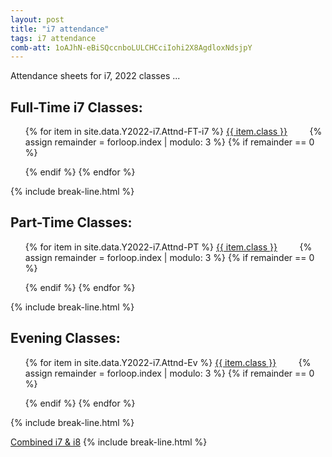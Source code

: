 ```yaml
---
layout: post
title: "i7 attendance"
tags: i7 attendance
comb-att: 1oAJhN-eBiSQccnboLULCHCciIohi2X8AgdloxNdsjpY
---
```


Attendance sheets for i7, 2022 classes ...

<div class="wrap">
  <h2>Full-Time i7 Classes:</h2>
  <ul style="list-style: none;">
    {% for item in site.data.Y2022-i7.Attnd-FT-i7 %}
      <a href="{{ site.gdrive }}{{ item.link }}" class="stitches_btn">{{ item.class }}</a>
      &nbsp; &nbsp; &nbsp; &nbsp;
      {% assign remainder = forloop.index | modulo: 3 %}
      {% if remainder == 0 %} 
        </ul>
        <ul style="list-style: none;">
      {% endif %}
    {% endfor %}
  </ul>
</div>
{% include break-line.html %}

<div class="wrap">
  <h2>Part-Time Classes:</h2>
  <ul style="list-style: none;">
    {% for item in site.data.Y2022-i7.Attnd-PT %}
      <a href="{{ site.gdrive }}{{ item.link }}" class="stitches_btn">{{ item.class }}</a>
      &nbsp; &nbsp; &nbsp; &nbsp;
      {% assign remainder = forloop.index | modulo: 3 %}
      {% if remainder == 0 %} 
        </ul>
        <ul style="list-style: none;">
      {% endif %}
    {% endfor %}
  </ul>
</div>
{% include break-line.html %}

<div class="wrap">
  <h2>Evening Classes:</h2>
  <ul style="list-style: none;">
    {% for item in site.data.Y2022-i7.Attnd-Ev %}
      <a href="{{ site.gdrive }}{{ item.link }}" class="stitches_btn">{{ item.class }}</a>
      &nbsp; &nbsp; &nbsp; &nbsp;
      {% assign remainder = forloop.index | modulo: 3 %}
      {% if remainder == 0 %} 
        </ul>
        <ul style="list-style: none;">
      {% endif %}
    {% endfor %}
  </ul>
</div>
{% include break-line.html %}

<a href="{{ site.gdrive }}{{ page.comb-att }}" class="stitches_btn">Combined i7 & i8</a>
{% include break-line.html %}

